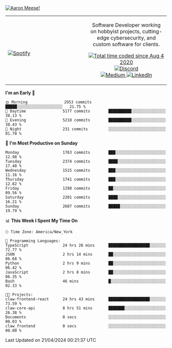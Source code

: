 [![Aaron Meese!](https://user-images.githubusercontent.com/17814535/88975338-a2aabf00-d27f-11ea-963f-8a19608716b4.png)](https://github.com/ajmeese7/readme-ascii "README ASCII")

<!-- Modified from project here: https://github.com/novatorem/novatorem -->
<table width="100%">
  <tr>
  <td width="50%">

&nbsp; <br> [![Spotify](https://ajmeese7.vercel.app/api/spotify)](https://open.spotify.com/user/ajmeese)

  </td>
  <td width="50%">
    <p align="center">
    Software Developer working on hobbyist projects, cutting-edge cybersecurity, and custom software for clients.
    </p>
    <p align="center">
      <a href="https://wakatime.com/@f726891d-3b02-46cd-9b60-e8c59f9e2b14">
        <img src="https://wakatime.com/badge/user/f726891d-3b02-46cd-9b60-e8c59f9e2b14.svg" alt="Total time coded since Aug 4 2020" title="WakaTime" />
      </a>
      <a href="http://link.aaronmeese.com/discord">
        <img src="https://img.shields.io/badge/discord-ajmeese7%234835-369?style=flat-square&logo=discord&logoColor=white&color=purple" alt="Discord" title="Discord">
      </a>
      <br />
      <a href="https://link.aaronmeese.com/medium">
        <img src="https://img.shields.io/badge/medium-ajmeese7-1DB954?style=flat-square&logo=medium&logoColor=white" alt="Medium" title="Medium">
      </a>
      <a href="https://link.aaronmeese.com/linkedin">
        <img src="https://img.shields.io/badge/linkedIn-aaronmeese-1DB954?style=flat-square&logo=linkedin&logoColor=white&color=blue" alt="LinkedIn" title="LinkedIn">
      </a>
    </p>
  </td>

</table>

[//]: <> (The `&nbsp;` is to have Aphelion take up more space)

<!--START_SECTION:waka-->
**I'm an Early 🐤** 

```text
🌞 Morning                2953 commits        █████░░░░░░░░░░░░░░░░░░░░   21.75 % 
🌆 Daytime                5177 commits        ██████████░░░░░░░░░░░░░░░   38.13 % 
🌃 Evening                5218 commits        ██████████░░░░░░░░░░░░░░░   38.43 % 
🌙 Night                  231 commits         ░░░░░░░░░░░░░░░░░░░░░░░░░   01.70 % 
```
📅 **I'm Most Productive on Sunday** 

```text
Monday                   1763 commits        ███░░░░░░░░░░░░░░░░░░░░░░   12.98 % 
Tuesday                  2374 commits        ████░░░░░░░░░░░░░░░░░░░░░   17.48 % 
Wednesday                1515 commits        ███░░░░░░░░░░░░░░░░░░░░░░   11.16 % 
Thursday                 1741 commits        ███░░░░░░░░░░░░░░░░░░░░░░   12.82 % 
Friday                   1298 commits        ██░░░░░░░░░░░░░░░░░░░░░░░   09.56 % 
Saturday                 2201 commits        ████░░░░░░░░░░░░░░░░░░░░░   16.21 % 
Sunday                   2687 commits        █████░░░░░░░░░░░░░░░░░░░░   19.79 % 
```


📊 **This Week I Spent My Time On** 

```text
🕑︎ Time Zone: America/New_York

💬 Programming Languages: 
TypeScript               24 hrs 26 mins      ██████████████████░░░░░░░   72.77 % 
JSON                     2 hrs 14 mins       ██░░░░░░░░░░░░░░░░░░░░░░░   06.68 % 
Python                   2 hrs 9 mins        ██░░░░░░░░░░░░░░░░░░░░░░░   06.42 % 
JavaScript               2 hrs 8 mins        ██░░░░░░░░░░░░░░░░░░░░░░░   06.35 % 
Bash                     46 mins             █░░░░░░░░░░░░░░░░░░░░░░░░   02.33 % 

🐱‍💻 Projects: 
claw-frontend-react      24 hrs 43 mins      ██████████████████░░░░░░░   73.59 % 
claw-core-api            8 hrs 51 mins       ███████░░░░░░░░░░░░░░░░░░   26.38 % 
Documents                0 secs              ░░░░░░░░░░░░░░░░░░░░░░░░░   00.03 % 
claw_frontend            0 secs              ░░░░░░░░░░░░░░░░░░░░░░░░░   00.00 % 
```


 Last Updated on 21/04/2024 00:21:37 UTC
<!--END_SECTION:waka-->
